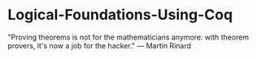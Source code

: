 # Logical-Foundations-Using-Coq
"Proving theorems is not for the mathematicians anymore: with theorem provers, it's now a job for the hacker." — Martin Rinard
